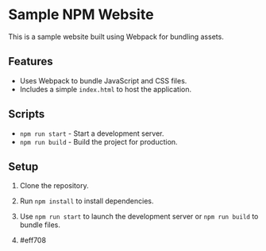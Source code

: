 # Sample NPM Website

This is a sample website built using Webpack for bundling assets.

## Features

- Uses Webpack to bundle JavaScript and CSS files.
- Includes a simple `index.html` to host the application.

## Scripts

- `npm run start` - Start a development server.
- `npm run build` - Build the project for production.

## Setup

1. Clone the repository.
2. Run `npm install` to install dependencies.
3. Use `npm run start` to launch the development server or `npm run build` to bundle files.

4. #eff708
